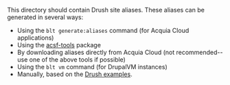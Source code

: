 This directory should contain Drush site aliases. These aliases can be generated in several ways:
* Using the `blt generate:aliases` command (for Acquia Cloud applications)
* Using the [acsf-tools](https://github.com/acquia/acsf-tools) package
* By downloading aliases directly from Acquia Cloud (not recommended--use one of the above tools if possible)
* Using the `blt vm` command (for DrupalVM instances)
* Manually, based on the [Drush examples](https://raw.githubusercontent.com/drush-ops/drush/master/examples/example.site.yml).